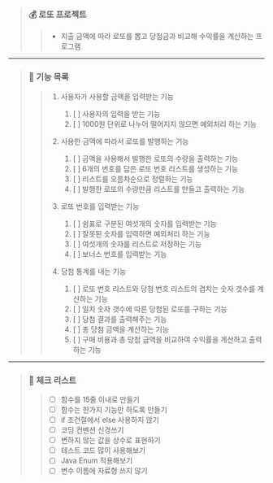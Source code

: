 > ### 💰 로또 프로젝트
> 
>> - 지출 금액에 따라 로또를 뽑고 당첨금과 비교해 수익률을 계산하는 프로그램
--- 
> ### 📕 기능 목록
>
>> 1. 사용자가 사용할 금액을 입력받는 기능
>>    1. [ ] 사용자의 입력을 받는 기능
>>    2. [ ] 1000원 단위로 나누어 떨어지지 않으면 예외처리 하는 기능
>>
>>
>> 2. 사용한 금액에 따라서 로또를 발행하는 기능
>>    1.  [ ] 금액을 사용해서 발행한 로또의 수량을 출력하는 기능
>>    2. [ ] 6개의 번호를 담은 로또 번호 리스트를 생성하는 기능
>>    3. [ ] 리스트를 오름차순으로 정렬하는 기능
>>    4. [ ] 발행한 로또의 수량만큼 리스트를 만들고 출력하는 기능
>>
>>
>> 3. 로또 번호를 입력받는 기능
>>    1. [ ] 쉼표로 구분된 여섯개의 숫자를 입력받는 기능
>>    2. [ ] 잘못된 숫자를 입력하면 예외처리 하는 기능
>>    3. [ ] 여섯개의 숫자를 리스트로 저장하는 기능
>>    4. [ ] 보너스 번호를 입력받는 기능
>>
>>
>> 4. 당첨 통계를 내는 기능
>>    1. [ ] 로또 번호 리스트와 당첨 번호 리스트의 겹치는 숫자 갯수를 계산하는 기능
>>    2. [ ] 일치 숫자 갯수에 따른 당첨된 로또를 구하는 기능
>>    3. [ ] 당첨 결과를 출력해주는 기능
>>    4. [ ] 총 당첨 금액을 계산하는 기능
>>    5. [ ] 구매 비용과 총 당첨 금액을 비교하여 수익률을 계산하고 출력하는 기능
----
> ### 📗 체크 리스트
>
>> - [ ] 함수를 15줄 이내로 만들기
>> - [ ] 함수는 한가지 기능만 하도록 만들기
>> - [ ] if 조건절에서 else 사용하지 않기
>> - [ ] 코딩 컨벤션 신경쓰기
>> - [ ] 변하지 않는 값을 상수로 표현하기
>> - [ ] 테스트 코드 많이 사용해보기
>> - [ ] Java Enum 적용해보기
>> - [ ] 변수 이름에 자료형 쓰지 않기